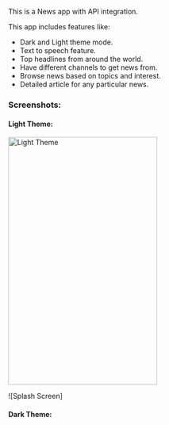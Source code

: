 This is a News app with API integration.

This app includes features like:
- Dark and Light theme mode.
- Text to speech feature.
- Top headlines from around the world.
- Have different channels to get news from.
- Browse news based on topics and interest.
- Detailed article for any particular news.

### Screenshots:

#### Light Theme:
<a href="https://github.com/user-attachments/assets/2ff68fb7-2346-44b3-9f60-d039e10f03d2"> <img src="https://github.com/user-attachments/assets/2ff68fb7-2346-44b3-9f60-d039e10f03d2" alt="Light Theme" width="300" height="500"> </a>

![Splash Screen]

#### Dark Theme:


